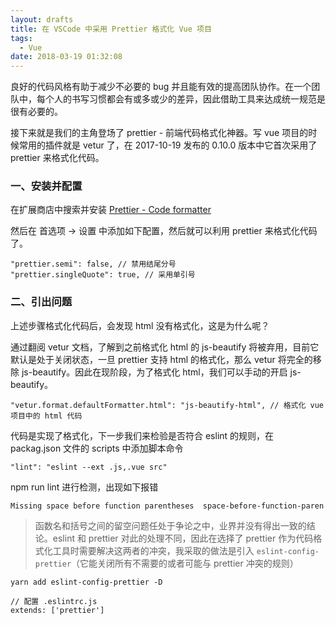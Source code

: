 ```yaml
---
layout: drafts
title: 在 VSCode 中采用 Prettier 格式化 Vue 项目
tags:
  - Vue
date: 2018-03-19 01:32:08
---
```


良好的代码风格有助于减少不必要的 bug 并且能有效的提高团队协作。在一个团队中，每个人的书写习惯都会有或多或少的差异，因此借助工具来达成统一规范是很有必要的。

接下来就是我们的主角登场了 prettier - 前端代码格式化神器。写 vue 项目的时候常用的插件就是 vetur 了，在 2017-10-19 发布的 0.10.0 版本中它首次采用了 prettier 来格式化代码。

<!-- more -->

### 一、安装并配置
在扩展商店中搜索并安装 [Prettier - Code formatter](https://marketplace.visualstudio.com/items?itemName=esbenp.prettier-vscode)

然后在 首选项 -> 设置 中添加如下配置，然后就可以利用 prettier 来格式化代码了。

```
"prettier.semi": false, // 禁用结尾分号
"prettier.singleQuote": true, // 采用单引号
```

### 二、引出问题
上述步骤格式化代码后，会发现 html 没有格式化，这是为什么呢？

通过翻阅 vetur 文档，了解到之前格式化 html 的 js-beautify 将被弃用，目前它默认是处于关闭状态，一旦 prettier 支持 html 的格式化，那么 vetur 将完全的移除 js-beautify。因此在现阶段，为了格式化 html，我们可以手动的开启 js-beautify。

```
"vetur.format.defaultFormatter.html": "js-beautify-html", // 格式化 vue 项目中的 html 代码
```

代码是实现了格式化，下一步我们来检验是否符合 eslint 的规则，在 packag.json 文件的 scripts 中添加脚本命令

```
"lint": "eslint --ext .js,.vue src"
```

npm run lint 进行检测，出现如下报错

```
Missing space before function parentheses  space-before-function-paren
```

> 函数名和括号之间的留空问题任处于争论之中，业界并没有得出一致的结论。eslint 和 prettier 对此的处理不同，因此在选择了 prettier 作为代码格式化工具时需要解决这两者的冲突，我采取的做法是引入 `eslint-config-prettier`（它能关闭所有不需要的或者可能与 prettier 冲突的规则）

```
yarn add eslint-config-prettier -D

// 配置 .eslintrc.js
extends: ['prettier']
```